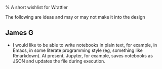 % A short wishlist for Wrattler

The following are ideas and may or may not make it into the design

## James G

- I would like to be able to write notebooks in plain text, for example, in
  Emacs, in some literate programming style (eg, something like Rmarkdown). At
  present, Jupyter, for example, saves notebooks as JSON and updates the file
  during execution.
  
